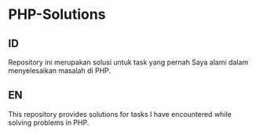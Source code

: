 # PHP-Solutions
## ID
Repository ini merupakan solusi untuk task yang pernah Saya alami dalam menyelesaikan masalah di PHP.

## EN
This repository provides solutions for tasks I have encountered while solving problems in PHP.